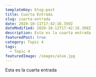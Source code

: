 ```yaml
---
templateKey: blog-post
title: Cuarta Entrada
slug: cuarta-entrada
date: 2020-10-11T17:42:16.350Z
dateModified: 2020-10-11T17:42:16.398Z
description: Esta es la cuarta entrada
featuredPost: true
category: Topic 4
tags:
  - Topic 4
featuredImage: /images/aloe.jpg
---
```

Esta es la cuarta entrada
